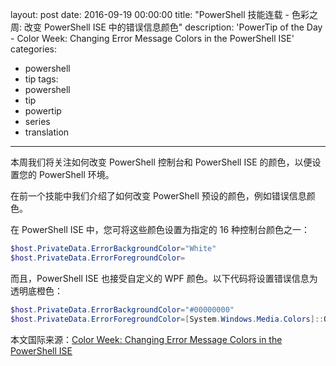 ﻿layout: post
date: 2016-09-19 00:00:00
title: "PowerShell 技能连载 - 色彩之周: 改变 PowerShell ISE 中的错误信息颜色"
description: 'PowerTip of the Day - Color Week: Changing Error Message Colors in the PowerShell ISE'
categories:
- powershell
- tip
tags:
- powershell
- tip
- powertip
- series
- translation
---
本周我们将关注如何改变 PowerShell 控制台和 PowerShell ISE 的颜色，以便设置您的 PowerShell 环境。

在前一个技能中我们介绍了如何改变 PowerShell 预设的颜色，例如错误信息颜色。

在 PowerShell ISE 中，您可将这些颜色设置为指定的 16 种控制台颜色之一：

```powershell
$host.PrivateData.ErrorBackgroundColor="White"
$host.PrivateData.ErrorForegroundColor=
```

而且，PowerShell ISE  也接受自定义的 WPF 颜色。以下代码将设置错误信息为透明底橙色：

```powershell
$host.PrivateData.ErrorBackgroundColor="#00000000"
$host.PrivateData.ErrorForegroundColor=[System.Windows.Media.Colors]::OrangeRed
```

<!--more-->
本文国际来源：[Color Week: Changing Error Message Colors in the PowerShell ISE](http://community.idera.com/powershell/powertips/b/tips/posts/color-week-changing-error-message-colors-in-the-powershell-ise)
